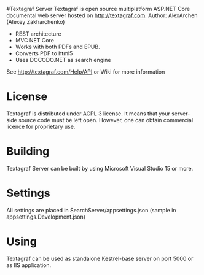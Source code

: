 #Textagraf Server
Textagraf is open source multiplatform ASP.NET Core documental web server hosted on http://textagraf.com.
Author: AlexArchen (Alexey Zakharchenko)

- REST architecture
- MVC NET Core
- Works with both PDFs and EPUB.
- Converts PDF to html5
- Uses DOCODO.NET as search engine

See http://textagraf.com/Help/API or Wiki for more information

# License
Textagraf is distributed under AGPL 3 license. It means that your server-side source code must be left open.
However, one can obtain commercial licence for proprietary use.

# Building
Textagraf Server can be built by using Microsoft Visual Studio 15 or more.

# Settings
All settings are placed in SearchServer/appsettings.json (sample in appsettings.Development.json)

# Using
Textagraf can be used as standalone Kestrel-base server on port 5000 or as IIS application.


